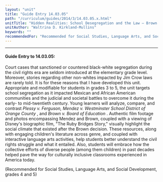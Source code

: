 ```yaml
---
layout: "unit"
title: "Guide Entry 14.03.05"
path: "/curriculum/guides/2014/3/14.03.05.x.html"
unitTitle: "Hidden Realities: School Desegregation and the Law – Brown and Black Victories     during the Civil Rights Era"
unitAuthor: "Waltrina D. Kirkland-Mullins"
keywords: ""
recommendedFor: "Recommended for Social Studies, Language Arts, and Social Development, grades 4 and 5"
---
```

<body>
<hr/>
 <h4>
  Guide Entry to 14.03.05:
 </h4>
 <p>
  Court cases that sanctioned or countered black-white segregation during the civil rights era are seldom introduced at the elementary grade level. Moreover, stories regarding other non-whites impacted by Jim Crow laws are rarely told. It is for these reasons that I have developed this unit. Appropriate and modifiable for students in grades 3 to 5, the unit targets school segregation as it impacted Mexican and African American communities and the judicial and societal battles to overcome it during the early- to mid-twentieth century. Young learners will analyze, compare, and contrast
  <i>
   Plessy v. Ferguson, Mendez v. Westminster School District of Orange County
  </i>
  , and
  <i>
   Brown v. Board of Education
  </i>
  . Authentic film footage and photos encompassing Mendez and Brown, coupled with a viewing of Disney's biographic film, "The Ruby Bridges Story," visually highlight the social climate that existed after the Brown decision. These resources, along with engaging children's literature across genre, and coupled with interactive language arts activities, help students better understand the civil rights struggle and what it entailed. Also, students will embrace how the collective efforts of diverse people (among them children) in past decades helped pave the way for culturally inclusive classrooms experienced in America today.
 </p>
<p>
  (Recommended for Social Studies, Language Arts, and Social Development, grades 4 and 5)
  <b>
  </b>
 </p>



</body>